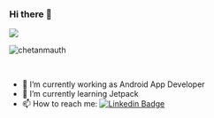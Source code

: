 ### Hi there 👋

![](https://komarev.com/ghpvc/?username=chetanmauth)

<p><img src="https://github-readme-stats.vercel.app/api/top-langs?username=chetanmauth&show_icons=true&locale=en&layout=compact" alt="chetanmauth" /></p><br/>

- 🔭 I’m currently working as Android App Developer
- 🌱 I’m currently learning Jetpack
- 📫 How to reach me: [![Linkedin Badge](https://img.shields.io/badge/-Chetan%20Mauth-blue?style=flat-square&logo=Linkedin&logoColor=white&link=https://www.linkedin.com/in/chetanmauth/)](https://www.linkedin.com/in/chetanmauth/)



